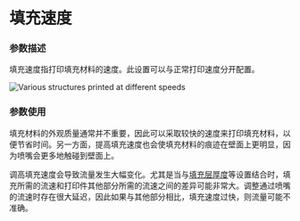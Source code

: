 填充速度
====
### **参数描述**
填充速度指打印填充材料的速度。此设置可以与正常打印速度分开配置。

![Various structures printed at different speeds](../images/speed_difference.png)

### **参数使用**
填充材料的外观质量通常并不重要，因此可以采取较快的速度来打印填充材料，以便节省时间。另一方面，提高填充速度也会使填充材料的痕迹在壁面上更明显，因为喷嘴会更多地触碰到壁面上。

调高填充速度会导致流量发生大幅变化。尤其是当与[填充层厚度](../infill/infill_sparse_thickness.md)等设置结合时，填充所需的流速和打印件其他部分所需的流速之间的差异可能非常大。调整通过喷嘴的流速时存在很大延迟，因此如果与其他部分相比，填充速度过快，则流量可能不准确。
